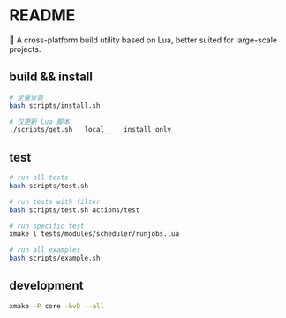 # README

🌟 A cross-platform build utility based on Lua, better suited for large-scale projects.

## build && install

```bash
# 全量安装
bash scripts/install.sh

# 仅更新 Lua 脚本
./scripts/get.sh __local__ __install_only__
```

## test

```bash
# run all tests
bash scripts/test.sh

# run tests with filter
bash scripts/test.sh actions/test

# run specific test
xmake l tests/modules/scheduler/runjobs.lua

# run all examples
bash scripts/example.sh
```

## development

```bash
xmake -P core -bvD --all
```
